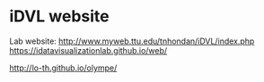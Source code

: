 # iDVL website
Lab website: http://www.myweb.ttu.edu/tnhondan/iDVL/index.php
https://idatavisualizationlab.github.io/web/

http://lo-th.github.io/olympe/
